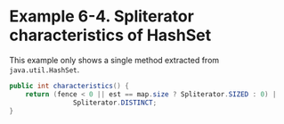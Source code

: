 # Example 6-4. Spliterator characteristics of HashSet

This example only shows a single method extracted from `java.util.HashSet`.

```java
public int characteristics() {
    return (fence < 0 || est == map.size ? Spliterator.SIZED : 0) |
                Spliterator.DISTINCT;
}
```
